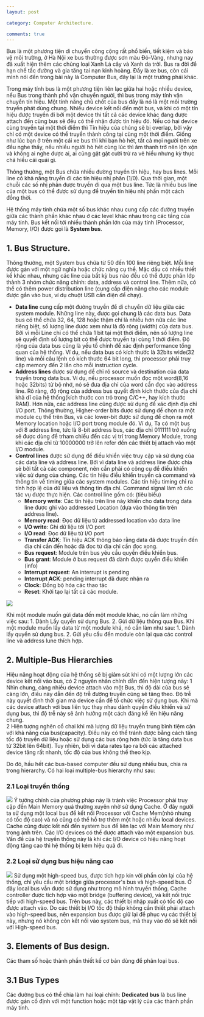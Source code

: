 ```yaml
---
layout: post

category: Computer Architecture.

comments: true
---
```




Bus là một phương tiện di chuyển công cộng rất phổ biến, tiết kiệm và bảo vệ môi trường, ở Hà Nội xe bus thường được sơn màu Đỏ-Vàng, nhưng nay đã xuất hiện thêm các chủng loại Xanh Lá cây và Xanh da trời. Bus ra đời để hạn chế tắc đường và gia tăng tai nạn kinh hoàng. Đấy là xe bus, còn cái mình nói đến trong bài này là Computer Bus, đây lại là một trường phái khác.

Trong máy tính bus là một phương tiện liên lạc giữa hai hoặc nhiều device, nếu Bus trong thành phố vận chuyển người, thì bus trong máy tính vận chuyển tín hiệu. Một tính năng chủ chốt của bus đấy là nó là một môi trường truyền phát dùng chung. Nhiều device kết nối đến một bus, và khi có một tín hiệu được truyền đi bởi một device thì tất cả các device khác đang được attach đến cùng bus sẽ đều có thể nhận được tín hiệu đó. Nếu có hai device cùng truyền tại một thời điểm thì Tín hiệu của chúng sẽ bị overlap, bởi vậy chỉ có một device có thể truyền thành công tại cùng một thời điểm. Giống như lúc bạn ở trên một cái xe bus thì khi bạn hò hét, tất cả mọi người trên xe đều nghe thấy, nếu nhiều người hò hét cùng lúc thì âm thanh trở nên lộn xộn và không ai nghe được ai, ai cũng gật gật cười trừ ra vẻ hiểu nhưng kỳ thực chả hiều cái quái gì.

Thông thường, một Bus chứa nhiều đường truyền tín hiệu, hay bus lines. Mỗi line có khả năng truyền đi các tín hiệu nhị phân (1/0). Qua thời gian, một chuỗi các số nhị phân được truyền đi qua một bus line. Tức là nhiều bus line của một bus có thể được sử dụng để truyền tín hiệu nhị phần một cách đồng thời. 

Hệ thống máy tính chứa một số bus khác nhau cung cấp các đường truyền giữa các thành phần khác nhau ở các level khác nhau trong các tầng của máy tính. Bus kết nối tới nhiều thành phần lớn của máy tính (Processor, Memory, I/O) được gọi là <b>System bus</b>. 

## 1. Bus Structure.
Thông thường, một System bus chứa từ 50 đến 100 line riêng biệt. Mỗi line được gán với một ngữ nghĩa hoặc chức năng cụ thể. Mặc dầu có nhiều thiết kế khác nhau, nhưng các line của bất kỳ bus nào đều có thể được phân lớp thành 3 nhóm chức năng chính: data, address và control line. Thêm nữa, có thể có thêm power distribution line (cung cấp điện năng cho các module được gắn vào bus, ví dụ chuột USB cần điện để chạy).

- <b>Data line</b> cung cấp một đường truyền để di chuyển dữ liệu giữa các system module. Những line này, được gọi chung là các data bus. Data bus có thể chứa 32, 64, 128 hoặc thậm chí là nhiều hơn nữa các line riêng biệt, số lượng line được xem như là độ rộng (width) của data bus. Bởi vì mỗi Line chỉ có thể chứa 1 bit tại một thời điểm, nên số lượng line sẽ quyết định số lượng bit có thể được truyền tại cùng 1 thời điểm. Độ rộng của data bus cũng là yếu tố chính để xác định performance tổng quan của hệ thống. Ví dụ, nếu data bus có kích thước là 32bits wide(32 line) và mỗi câu lệnh có kích thước 64 bit long, thì processor phải truy cập memory đến 2 lần cho mỗi instruction cycle.
- <b>Address lines</b> được sử dụng để chỉ rõ source và destination của data truyền trong data bus. Ví dụ, nếu processor muốn đọc một word(8,16 hoặc 32bits) từ bộ nhớ, nó sẽ đưa địa chỉ của word cần đọc vào address line. Rõ ràng, độ rộng của address bus quyết định kích thước của địa chỉ khả dĩ của hệ thống(kích thước con trỏ trong C/C++, hay kích thước RAM). Hơn nữa, các address line cũng được sử dụng để xác định địa chỉ I/O port. Thông thường, Higher-order bits được sử dụng để chọn ra một module cụ thể trên Bus, và các lower-bit được sử dụng để chọn ra một Memory location hoặc I/O port trong module đó. Ví dụ, Ta có một bus với 8 address line, tức là 8-bit address bus, các địa chỉ 0111111 trở xuống sẽ được dùng để trham chiếu đến các vị trí trong Memory Module, trong khi các địa chỉ từ 10000000 trở lên refer đến các thiết bị attach vào một I/O module.
- <b>Control lines</b> được sử dụng để điều khiển việc truy cập và sử dụng của các data line và address line. Bởi vì data line và address line được chia sẻ bởi tất cả các component, nên cần phải có công cụ để điều khiển việc sử dụng của chúng. Các tín hiệu điều khiển truyền cả command và thông tin về timing giữa các system modules. Các tín hiệu timing chỉ ra tính hợp lệ của dữ liệu và thông tin địa chỉ. Command signal làm rõ các tác vụ được thực hiện. Các control line gồm có: (tiêu biểu)
	- <b>Memory write</b>: Các tín hiệu trên line này khiến cho data trong data line được ghi vào addressed Location (dựa vào thông tin trên address line).
	- <b>Memory read</b>: Đọc dữ liệu từ addressed location vào data line
	- <b>I/O write</b>: Ghi dữ liệu tới I/O port
	- <b>I/O read</b>: Đọc dữ liệu từ I/O port
	- <b>Transfer ACK</b>: Tín hiệu ACK thông báo rằng data đã được truyền đến địa chỉ cần đến hoặc đã đọc từ địa chỉ cần đọc xong.
	- <b>Bus request</b>: Module trên bus yêu cầu quyền điều khiển bus.
	- <b>Bus grant</b>: Module ở bus request đã dành được quyền điều khiển (info)
	- <b>Interrupt request</b>: An interrupt is pending
	- <b>Interrupt ACK</b>: pending interrupt đã được nhận ra
	- <b>Clock</b>: Đồng bộ hóa các thao tác
	- <b>Reset</b>: Khởi tạo lại tất cả các module.

<a href="{{ site.url }}/images/Bus/Bus intercom Scheme.PNG"><img src="{{ site.url }}/images/Bus/Bus intercom Scheme.PNG"></a>

Khi một module muốn gửi data đến một module khác, nó cần làm những việc sau:
	1. Dành Lấy quyền sử dụng Bus.
	2. Gửi dữ liệu thông qua Bus.
Khi một module muốn lấy data từ một module khá, nó cần làm như sau:
	1. Dành lấy quyền sử dụng bus.
	2. Gửi yêu cầu đến module còn lại qua các control line và address lune thích hợp.

## 2. Multiple-Bus Hierarchies
Hiệu năng hoạt động của hệ thống sẽ bị giảm sút khi có một lượng lớn các device kết nối vào bus, có 2 nguyên nhân chính dẫn đến hiện tượng này:
	1 Nhìn chung, càng nhiều device attach vào một Bus, thì độ dài của bus sẽ càng lớn, điều này dẫn đến độ trễ đường truyền cũng sẽ tăng theo. Độ trễ này quyết định thời gian mà device cần để tổ chức việc sử dụng bus. Khi mà các device attach với bus liên tục thay nhau dành quyền điều khiển và sử dụng bus, thì độ trễ này sẽ ảnh hưởng một cách đáng kể lên hiệu năng chung.<br/>
	2 Hiện tượng nghẽn cổ chai khi mà lượng dữ liệu truyền trung bình tiệm cận với khả năng của bus(capacity). Điều này có thể tránh được bằng cách tăng tốc độ truyền dữ liệu hoặc sử dụng các bus rộng hơn (tức là tăng data bus từ 32bit lên 64bit). Tuy nhiên, bởi vì data rates tạo ra bởi các attached device tăng rất nhanh, tốc độ của bus không thể theo kịp.

Do đó, hầu hết các bus-based computer đều sử dụng nhiều bus, chia ra trong hierarchy.
Có hai loại multiple-bus hierarchy như sau:
### 2.1 Loại truyền thống
<a href="{{ site.url }}/images/Bus/traditional bus.PNG"><img src="{{ site.url }}/images/Bus/traditional bus.PNG"></a>
Ý tưởng chính của phương pháp này là tránh việc Processor phải truy cập đến Main Memory quá thường xuyên nhờ sử dụng Cache. Ở đây người ta sử dụng một local bus để kết nối Processor với Cache Mem(nhỏ nhưng có tốc độ cao) và nó cũng có thể hỗ trợ thêm một hoặc nhiều local devices. Cache cũng được kết nối đến system bus để liên lạc với Main Memory như trong ảnh trên.
Các I/O devices có thể được attach vào một expansion bus. 
Vấn đề của hệ truyền thống này là khi các I/O device có hiệu năng hoạt động tăng cao thì hệ thống bị kém hiệu quả đi.
### 2.2 Loại sử dụng bus hiệu năng cao
<a href="{{ site.url }}/images/Bus/High-performance.PNG"><img src="{{ site.url }}/images/Bus/High-performance.PNG"></a>
Sử dụng một high-speed bus, được tích hợp kín với phần còn lại của hệ thống, chỉ yêu cầu một bridge giữa processor's bus và high-speed bus.
Ở đây local bus vẫn được sử dụng như trong mô hình truyền thống.
Cache controller được tích hợp vào một bridge (buffering device), và kết nối trực tiếp với high-speed bus. Trên bus này, các thiết bị nhập xuất có tốc độ cao được attach vào.
Do các thiết bị I/O tốc độ thấp không cần thiết phải attach vào high-speed bus, nên expansion bus được giữ lại để phục vụ các thiết bị này, nhưng nó không còn kết nối vào system bus, mà thay vào đó sẽ kết nối với High-speed bus.

## 3. Elements of Bus design.
Các tham số hoặc thành phần thiết kế cơ bản dùng để phân loại bus.
## 3.1 Bus Types
Các đường bus có thể chia làm hai loại chính: 
<b>Dedicated bus</b> là bus line được gán cố định với một function hoặc một tập vật lý của các thành phần máy tính. 
